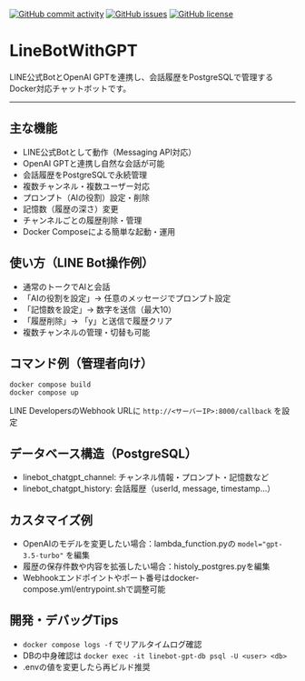 
[![GitHub commit activity](https://img.shields.io/github/commit-activity/m/koiusa/LineBotWithGPT)](https://github.com/koiusa/LineBotWithGPT/graphs/commit-activity)
[![GitHub issues](https://img.shields.io/github/issues/koiusa/LineBotWithGPT)](https://github.com/koiusa/LineBotWithGPT/issues)
[![GitHub license](https://img.shields.io/github/license/koiusa/LineBotWithGPT)](https://github.com/koiusa/LineBotWithGPT/blob/main/LICENSE)

# LineBotWithGPT

LINE公式BotとOpenAI GPTを連携し、会話履歴をPostgreSQLで管理するDocker対応チャットボットです。

---

## 主な機能
- LINE公式Botとして動作（Messaging API対応）
- OpenAI GPTと連携し自然な会話が可能
- 会話履歴をPostgreSQLで永続管理
- 複数チャンネル・複数ユーザー対応
- プロンプト（AIの役割）設定・削除
- 記憶数（履歴の深さ）変更
- チャンネルごとの履歴削除・管理
- Docker Composeによる簡単な起動・運用

## 使い方（LINE Bot操作例）
- 通常のトークでAIと会話
- 「AIの役割を設定」→ 任意のメッセージでプロンプト設定
- 「記憶数を設定」→ 数字を送信（最大10）
- 「履歴削除」→ 「y」と送信で履歴クリア
- 複数チャンネルの管理・切替も可能

## コマンド例（管理者向け）
```
docker compose build
docker compose up
```
LINE DevelopersのWebhook URLに `http://<サーバーIP>:8000/callback` を設定

## データベース構造（PostgreSQL）
- linebot_chatgpt_channel: チャンネル情報・プロンプト・記憶数など
- linebot_chatgpt_history: 会話履歴（userId, message, timestamp...）

## カスタマイズ例
- OpenAIのモデルを変更したい場合：lambda_function.pyの `model="gpt-3.5-turbo"` を編集
- 履歴の保存件数や内容を拡張したい場合：histoly_postgres.pyを編集
- Webhookエンドポイントやポート番号はdocker-compose.yml/entrypoint.shで調整可能

## 開発・デバッグTips
- `docker compose logs -f` でリアルタイムログ確認
- DBの中身確認は `docker exec -it linebot-gpt-db psql -U <user> <db>`
- .envの値を変更したら再ビルド推奨


